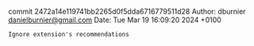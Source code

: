 commit 2472a14e119741bb2265d0f5dda6716779511d28
Author: dburnier <danielburnier@gmail.com>
Date:   Tue Mar 19 16:09:20 2024 +0100

    Ignore extension's recommendations
